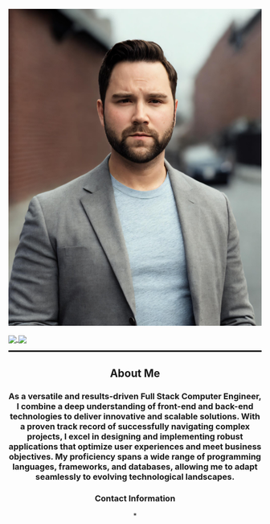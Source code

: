 ![alt text](./assets/images%20/4b16838e-015a-4c62-bac7-af93efcaab1d.jpeg)
<!-- <a href="https://github.com/muckele/github-readme-stats">
  <img height=200 align="center" src="https://github-readme-stats.vercel.app/api?username=muckele&hide=stars,issues" />
</a>
<a href="https://github.com/muckele/convoychat">
  <img height=200 align="center" src="https://github-readme-stats.vercel.app/api/top-langs?username=muckele&layout=compact&langs_count=8&card_width=320" />
</a> -->
<a href="https://github.com/muckele/github-readme-stats">
  <img align="center" src="https://github-readme-stats.vercel.app/api/pin/?username=muckele&repo=github-readme-stats" />
</a>
<a href="https://github.com/muckele/convoychat">
  <img align="center" src="https://github-readme-stats.vercel.app/api/pin/?username=muckele&repo=convoychat" />
</a>
<hr style="border-top: 2px solid black;">
<div align="center">
  <h2>About Me</h2>
  <h3>As a versatile and results-driven Full Stack Computer Engineer, I combine a deep understanding of front-end and back-end technologies to deliver innovative and scalable solutions. With a proven track record of successfully navigating complex projects, I excel in designing and implementing robust applications that optimize user experiences and meet business objectives. My proficiency spans a wide range of programming languages, frameworks, and databases, allowing me to adapt seamlessly to evolving technological landscapes. </h3>
</div>
<div align="center">
  <h3>Contact Information</h3>
  <span>
    *



